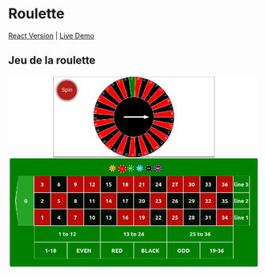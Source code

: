 # Roulette
[React Version](https://github.com/GatienB/Roulette/tree/Roulette-react) | [Live Demo](https://roulette-avxf.onrender.com)

## Jeu de la roulette
![Roulette + tapis](/img/roulette_tapis.png)
